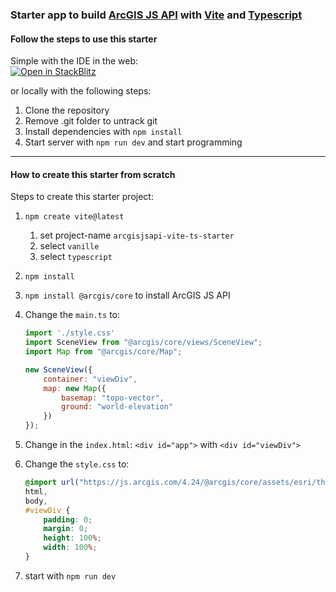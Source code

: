 ### Starter app to build [ArcGIS JS API](https://developers.arcgis.com/javascript/latest/) with [Vite](https://vitejs.dev/) and [Typescript](https://www.typescriptlang.org/)

#### Follow the steps to use this starter

Simple with the IDE in the web:  
[![Open in StackBlitz](https://developer.stackblitz.com/img/open_in_stackblitz_small.svg)](https://stackblitz.com/github/SaschaBrunnerCH/arcgisjsapi-vite-ts-starter)

or locally with the following steps:

1. Clone the repository
2. Remove .git folder to untrack git
3. Install dependencies with `npm install`
4. Start server with `npm run dev` and start programming

---

#### How to create this starter from scratch

Steps to create this starter project:

1. `npm create vite@latest`
   1. set project-name `arcgisjsapi-vite-ts-starter`
   2. select `vanille`
   3. select `typescript`
2. `npm install`
3. `npm install @arcgis/core` to install ArcGIS JS API
4. Change the `main.ts` to:

   ```javascript
   import './style.css'
   import SceneView from "@arcgis/core/views/SceneView";
   import Map from "@arcgis/core/Map";

   new SceneView({
       container: "viewDiv",
       map: new Map({
           basemap: "topo-vector",
           ground: "world-elevation"
       })
   });
   ```

5. Change in the `index.html`: `<div id="app">` with `<div id="viewDiv">`
6. Change the `style.css` to:

   ```css
   @import url("https://js.arcgis.com/4.24/@arcgis/core/assets/esri/themes/light/main.css");
   html,
   body,
   #viewDiv {
       padding: 0;
       margin: 0;
       height: 100%;
       width: 100%;
   }
   ```

7. start with `npm run dev`
